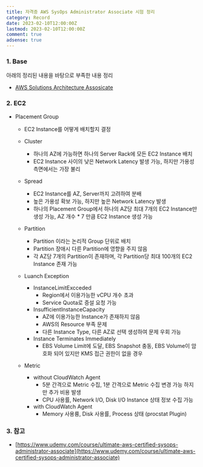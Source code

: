 ```yaml
---
title: 자격증 AWS SysOps Administrator Associate 시험 정리
category: Record
date: 2023-02-10T12:00:00Z
lastmod: 2023-02-10T12:00:00Z
comment: true
adsense: true
---
```


### 1. Base

아래의 정리된 내용을 바탕으로 부족한 내용 정리

* [AWS Solutions Architecture Assosicate](https://ssup2.github.io/record/%EC%9E%90%EA%B2%A9%EC%A6%9D_AWS_Solutions_Architect_Associate/)

### 2. EC2

* Placement Group
  * EC2 Instance를 어떻게 배치할지 결정
  * Cluster
    * 하나의 AZ에 가능하면 하나의 Server Rack에 모든 EC2 Instance 배치
    * EC2 Instance 사이의 낮은 Network Latency 발생 가능, 하지만 가용성 측면에서는 가장 불리
  * Spread
    * EC2 Instance를 AZ, Server까지 고려하여 분배
    * 높은 가용성 확보 가능, 하지만 높은 Network Latency 발생
    * 하나의 Placement Group에서 하나의 AZ당 최대 7개의 EC2 Instance만 생성 가능, AZ 개수 * 7 만큼 EC2 Instance 생성 가능
  * Partition
    * Partition 이라는 논리적 Group 단위로 배치
    * Partition 장애시 다른 Partition에 영향을 주지 않음
    * 각 AZ당 7개의 Partition이 존재하며, 각 Partition당 최대 100개의 EC2 Instance 존재 가능

  * Luanch Exception
    * InstanceLimitExcceded
      * Region에서 이용가능한 vCPU 개수 초과
      * Service Quota로 증설 요청 가능
    * InsufficientInstanceCapacity
      * AZ에 이용가능한 Instance가 존재하지 않음
      * AWS의 Resource 부족 문제
      * 다른 Instance Type, 다른 AZ로 선택 생성하여 문제 우회 가능
    * Instance Terminates Immediately
      * EBS Volume Limit에 도달, EBS Snapshot 충동, EBS Volume이 암호화 되어 있지만 KMS 접근 권한이 없을 경우

  * Metric
    * without CloudWatch Agent
      * 5분 간격으로 Metric 수집, 1분 간격으로 Metric 수집 변경 가능 하지만 추가 비용 발생
      * CPU 사용률, Network I/O, Disk I/O Instance 상태 정보 수집 가능
    * with CloudWatch Agent
      * Memory 사용륭, Disk 사용률, Process 상태 (procstat Plugin)

### 3. 참고

* [https://www.udemy.com/course/ultimate-aws-certified-sysops-administrator-associate](https://www.udemy.com/course/ultimate-aws-certified-sysops-administrator-associate)
